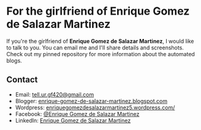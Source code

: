 # For the girlfriend of Enrique Gomez de Salazar Martinez

If you're the girlfriend of **Enrique Gomez de Salazar Martinez**, I would like to talk to you. You can email me and I'll share details and screenshots. Check out my pinned repository for more information about the automated blogs.

## Contact

- Email: [tell.ur.gf420@gmail.com](mailto:tell.ur.gf420@gmail.com)
- Blogger: [enrique-gomez-de-salazar-martinez.blogspot.com](https://enrique-gomez-de-salazar-martinez.blogspot.com/)
- Wordpress: [enriquegomezdesalazarmartinez5.wordpress.com/](https://enriquegomezdesalazarmartinez5.wordpress.com/)
- Facebook: [@Enrique Gomez de Salazar Martinez](https://www.facebook.com/profile.php?id=61574652750520)
- LinkedIn: [Enrique Gomez de Salazar Martinez](https://www.linkedin.com/in/enrique-gomez-de-salazar-martinez-24918635a/)
